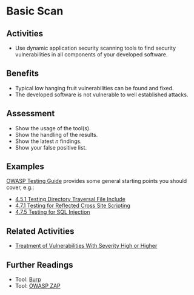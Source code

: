 # Basic Scan

## Activities

- Use dynamic application security scanning tools to find security vulnerabilities in all components of your developed software.

## Benefits

- Typical low hanging fruit vulnerabilities can be found and fixed.
- The developed software is not vulnerable to well established attacks.

## Assessment

- Show the usage of the tool(s).
- Show the handling of the results.
- Show the latest *n* findings.
- Show your false positive list.

## Examples

[OWASP Testing Guide](https://owasp.org/www-project-web-security-testing-guide) provides some general starting points you should cover, e.g.:

- [4.5.1 Testing Directory Traversal File Include](https://owasp.org/www-project-web-security-testing-guide/v42/4-Web_Application_Security_Testing/05-Authorization_Testing/01-Testing_Directory_Traversal_File_Include.html)
- [4.7.1 Testing for Reflected Cross Site Scripting](https://owasp.org/www-project-web-security-testing-guide/v42/4-Web_Application_Security_Testing/07-Input_Validation_Testing/01-Testing_for_Reflected_Cross_Site_Scripting.html)
- [4.7.5 Testing for SQL Injection](https://owasp.org/www-project-web-security-testing-guide/v42/4-Web_Application_Security_Testing/07-Input_Validation_Testing/05-Testing_for_SQL_Injection.html)

## Related Activities

- [Treatment of Vulnerabilities With Severity High or Higher](../green/treatment-of-vulnerabilities-with-severity-high-or-higher.md)

## Further Readings

- Tool: [Burp](https://portswigger.net/burp)
- Tool: [OWASP ZAP](https://www.zaproxy.org/)
